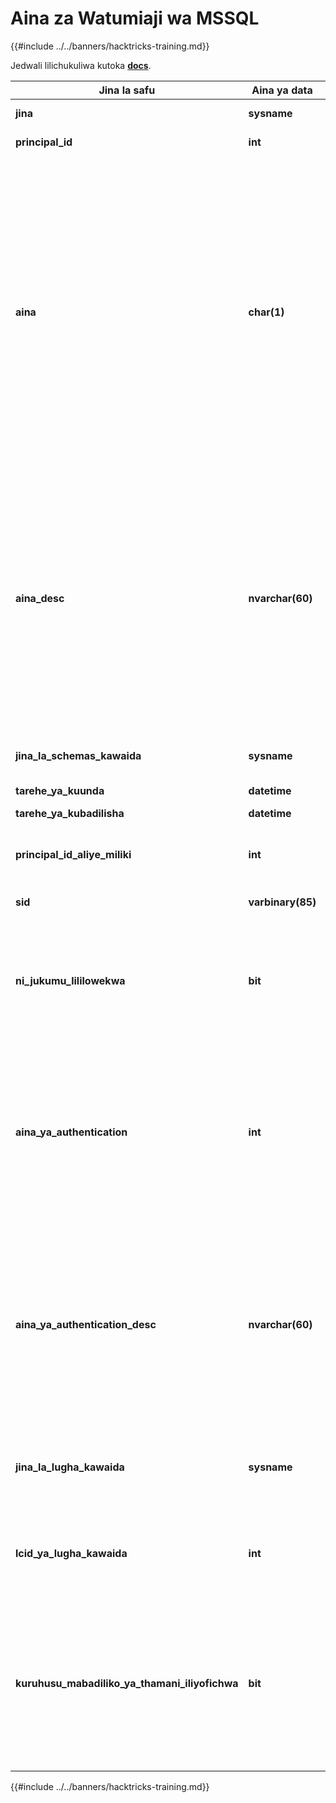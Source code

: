 # Aina za Watumiaji wa MSSQL

{{#include ../../banners/hacktricks-training.md}}

Jedwali lilichukuliwa kutoka [**docs**](https://learn.microsoft.com/en-us/sql/relational-databases/system-catalog-views/sys-database-principals-transact-sql?view=sql-server-ver16).

| Jina la safu                           | Aina ya data      | Maelezo                                                                                                                                                                                                                                                                                                                                                                                                                                            |
| --------------------------------------- | ----------------- | ------------------------------------------------------------------------------------------------------------------------------------------------------------------------------------------------------------------------------------------------------------------------------------------------------------------------------------------------------------------------------------------------------------------------------------------------------ |
| **jina**                                | **sysname**       | Jina la msingi, la kipekee ndani ya hifadhidata.                                                                                                                                                                                                                                                                                                                                                                                                         |
| **principal_id**                        | **int**           | ID ya msingi, ya kipekee ndani ya hifadhidata.                                                                                                                                                                                                                                                                                                                                                                                                           |
| **aina**                                | **char(1)**       | <p>Aina ya msingi:<br><br>A = Jukumu la programu<br><br>C = Mtumiaji aliyeunganishwa na cheti<br><br>E = Mtumiaji wa nje kutoka Azure Active Directory<br><br>G = Kundi la Windows<br><br>K = Mtumiaji aliyeunganishwa na funguo zisizo za kawaida<br><br>R = Jukumu la hifadhidata<br><br>S = Mtumiaji wa SQL<br><br>U = Mtumiaji wa Windows<br><br>X = Kundi la nje kutoka Azure Active Directory au programu</p>                                                                                  |
| **aina_desc**                           | **nvarchar(60)**  | <p>Maelezo ya aina ya msingi.<br><br>APPLICATION_ROLE<br><br>CERTIFICATE_MAPPED_USER<br><br>EXTERNAL_USER<br><br>WINDOWS_GROUP<br><br>ASYMMETRIC_KEY_MAPPED_USER<br><br>DATABASE_ROLE<br><br>SQL_USER<br><br>WINDOWS_USER<br><br>EXTERNAL_GROUPS</p>                                                                                                                                                                                               |
| **jina_la_schemas_kawaida**            | **sysname**       | Jina litakalotumika wakati jina la SQL halijabainisha schema. Null kwa wahusika ambao si wa aina S, U, au A.                                                                                                                                                                                                                                                                                                                                                   |
| **tarehe_ya_kuunda**                   | **datetime**      | Wakati ambao msingi ulipoundwa.                                                                                                                                                                                                                                                                                                                                                                                                               |
| **tarehe_ya_kubadilisha**              | **datetime**      | Wakati ambao msingi ulibadilishwa mara ya mwisho.                                                                                                                                                                                                                                                                                                                                                                                                         |
| **principal_id_aliye_miliki**          | **int**           | ID ya msingi anayemiliki msingi huu. Majukumu yote ya Hifadhidata yaliyowekwa yanamilikiwa na **dbo** kwa default.                                                                                                                                                                                                                                                                                                                                                |
| **sid**                                 | **varbinary(85)** | SID (Kitambulisho cha Usalama) cha msingi. NULL kwa SYS na INFORMATION SCHEMAS.                                                                                                                                                                                                                                                                                                                                                                      |
| **ni_jukumu_lililowekwa**              | **bit**           | Ikiwa 1, safu hii inawakilisha kipengee kwa moja ya majukumu yaliyowekwa ya hifadhidata: db_owner, db_accessadmin, db_datareader, db_datawriter, db_ddladmin, db_securityadmin, db_backupoperator, db_denydatareader, db_denydatawriter.                                                                                                                                                                                                                                |
| **aina_ya_authentication**              | **int**           | <p><strong>Inatumika kwa</strong>: SQL Server 2012 (11.x) na baadaye.<br><br>Inamaanisha aina ya uthibitishaji. Thamani zifuatazo ni za uwezekano na maelezo yao.<br><br>0 : Hakuna uthibitishaji<br>1 : Uthibitishaji wa mfano<br>2 : Uthibitishaji wa hifadhidata<br>3 : Uthibitishaji wa Windows<br>4 : Uthibitishaji wa Azure Active Directory</p>                                                                                                        |
| **aina_ya_authentication_desc**         | **nvarchar(60)**  | <p><strong>Inatumika kwa</strong>: SQL Server 2012 (11.x) na baadaye.<br><br>Maelezo ya aina ya uthibitishaji. Thamani zifuatazo ni za uwezekano na maelezo yao.<br><br><code>NONE</code> : Hakuna uthibitishaji<br><code>INSTANCE</code> : Uthibitishaji wa mfano<br><code>DATABASE</code> : Uthibitishaji wa hifadhidata<br><code>WINDOWS</code> : Uthibitishaji wa Windows<br><code>EXTERNAL</code>: Uthibitishaji wa Azure Active Directory</p> |
| **jina_la_lugha_kawaida**              | **sysname**       | <p><strong>Inatumika kwa</strong>: SQL Server 2012 (11.x) na baadaye.<br><br>Inamaanisha lugha ya kawaida kwa msingi huu.</p>                                                                                                                                                                                                                                                                                                                        |
| **lcid_ya_lugha_kawaida**              | **int**           | <p><strong>Inatumika kwa</strong>: SQL Server 2012 (11.x) na baadaye.<br><br>Inamaanisha LCID ya kawaida kwa msingi huu.</p>                                                                                                                                                                                                                                                                                                                            |
| **kuruhusu_mabadiliko_ya_thamani_iliyofichwa** | **bit**           | <p><strong>Inatumika kwa</strong>: SQL Server 2016 (13.x) na baadaye, Hifadhidata ya SQL.<br><br>Inazuia ukaguzi wa metadata ya cryptographic kwenye seva katika operesheni za nakala nyingi. Hii inamwezesha mtumiaji kunakili data iliyofichwa kwa kutumia Always Encrypted, kati ya meza au hifadhidata, bila kufichua data. Default ni OFF.</p>                                                                                                                     |

{{#include ../../banners/hacktricks-training.md}}
